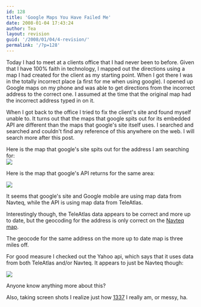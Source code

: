 ```yaml
---
id: 128
title: 'Google Maps You Have Failed Me'
date: 2008-01-04 17:43:24
author: Tea
layout: revision
guid: '/2008/01/04/4-revision/'
permalink: '/?p=128'
---
```


 Today I had to meet at a clients office that I had never been to before. Given that I have 100% faith in technology, I mapped out the directions using a map I had created for the client as my starting point. When I got there I was in the totally incorrect place (a first for me when using google). I opened up Google maps on my phone and was able to get directions from the incorrect address to the correct one. I assumed at the time that the original map had the incorrect address typed in on it.

When I got back to the office I tried to fix the client's site and found myself unable to. It turns out that the maps that google spits out for its embedded API are different than the maps that google's site itself uses. I searched and searched and couldn't find any reference of this anywhere on the web. I will search more after this post.

Here is the map that google's site spits out for the address I am searching for:  
[![](http://www.teacurran.com/images/lj/google_maps_site.png)](http://www.teacurran.com/images/lj/google_maps_site.png)

Here is the map that google's API returns for the same area:

[![](http://www.teacurran.com/images/lj/google_maps_api.png)](http://www.teacurran.com/images/lj/google_maps_api.png)

It seems that google's site and Google mobile are using map data from Navteq, while the API is using map data from TeleAtlas.

Interestingly though, the TeleAtlas data appears to be correct and more up to date, but the geocoding for the address is only correct on the [Navteq map](http://maps.google.com/maps?f=q&hl=en&q=400+West+Cummings+Park,+Woburn,+MA+01801&ie=UTF8&z=15&om=1&iwloc=addr).

The geocode for the same address on the more up to date map is three miles off.

For good measure I checked out the Yahoo api, which says that it uses data from both TeleAtlas and/or Navteq. It appears to just be Navteq though:

[![](http://www.teacurran.com/images/lj/yahoo_maps_api.png)](http://www.teacurran.com/images/lj/yahoo_maps_api.png)

Anyone know anything more about this?

Also, taking screen shots I realize just how [1337](http://www.teacurran.com/images/lj/desktop_200612.png) I really am, or messy, ha.